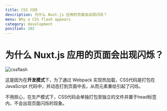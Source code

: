 ```yaml
---
title: CSS 闪烁
description: 为什么 Nuxt.js 应用的页面会出现闪烁？
menu: Why a CSS flash appears
category: development
position: 102
---
```


# 为什么 Nuxt.js 应用的页面会出现闪烁？

![cssflash](/flash_css.gif)

这是因为在**开发模式**下，为了通过 Webpack 实现热加载，CSS代码是打包在 JavaScript 代码中，并动态打到页面中去，从而元素重绘引起了闪烁。

不用担心，在生产模式下，CSS代码会单独打包至独立的文件并置于head标签内，不会出现页面闪烁的现象。

